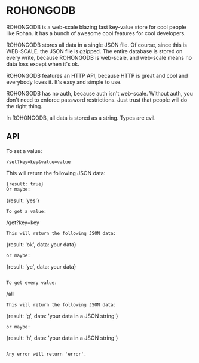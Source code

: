 # ROHONGODB

ROHONGODB is a web-scale blazing fast key-value store for cool people like Rohan. It has a bunch of awesome cool features for cool developers.

ROHONGODB stores all data in a single JSON file. Of course, since this is WEB-SCALE, the JSON file is gzipped. The entire database is stored on every write, because ROHONGODB is web-scale, and web-scale means no data loss except when it's ok. 

ROHONGODB features an HTTP API, because HTTP is great and cool and everybody loves it. It's easy and simple to use.

ROHONGODB has no auth, because auth isn't web-scale. Without auth, you don't need to enforce password restrictions. Just trust that people will do the right thing.

In ROHONGODB, all data is stored as a string. Types are evil.

## API

To set a value:
```
/set?key=key&value=value
```
This will return the following JSON data:
```
{result: true}
Or maybe:
```
{result: 'yes'}
```
To get a value:
```
/get?key=key
```
This will return the following JSON data:
```
{result: 'ok', data: your data}
```
or maybe:
```
{result: 'ye', data: your data}
```

To get every value:
```
/all
```
This will return the following JSON data:
```
{result: 'g', data: 'your data in a JSON string'}
```
or maybe:
```
{result: 'h', data: 'your data in a JSON string'}
```

Any error will return 'error'.